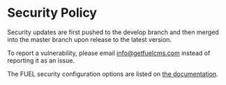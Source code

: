 # Security Policy

Security updates are first pushed to the develop branch and then merged into the master branch upon release to the latest version.

To report a vulnerability, please email info@getfuelcms.com instead of reporting it as an issue.

The FUEL security configuration options are listed on [the documentation](https://docs.getfuelcms.com/general/security).

